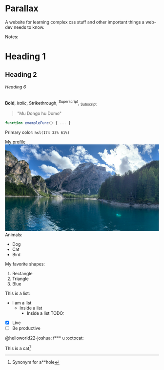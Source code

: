 # Parallax
A website for learning complex css stuff and other important things a web-dev needs to know.

Notes:
# Heading 1
## Heading 2
###### Heading 6
**Bold**, *Italic*, ~~Strikethrough~~, <sup>Superscript</sup>, <sub>Subscript</sub>
>"Mu Dongo hu Domo"
```javascript
function exampleFunc() { ... }
```
Primary color: `hsl(174 33% 61%)`

[My profile](https://github.com/helloworld22-joshua)
![Alt text](media/lake.webp)
Animals:
- Dog
- Cat
- Bird

My favorite shapes:
1. Rectangle
2. Triangle
3. Blue

This is a list:
- I am a list
  - Inside a list
    - Inside a list
TODO:
- [x] Live
- [ ] Be productive

@helloworld22-joshua: f*** u :octocat:

This is a cat[^1]
[^1]: Synonym for a**hole
<!-- This won't be seen -->